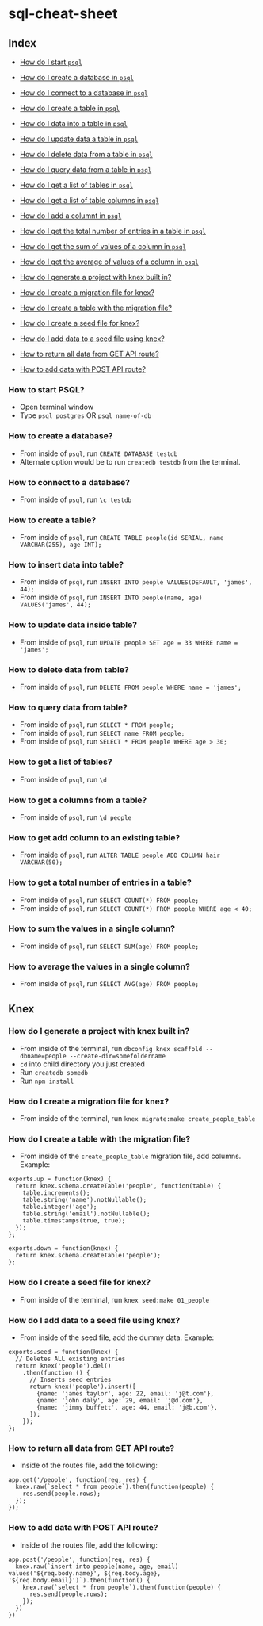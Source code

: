 # sql-cheat-sheet

## Index
* [How do I start `psql`](#how-to-start-psql)
* [How do I create a database in `psql`](#how-to-create-db)
* [How do I connect to a database in `psql`](#connect-to-db)
* [How do I create a table in `psql`](#create-a-table)
* [How do I data into a table in `psql`](#insert-data-into-table)
* [How do I update data a table in `psql`](#update-data-inside-table)
* [How do I delete data from a table in `psql`](#delete-data-from-table)
* [How do I query data from a table in `psql`](#query-data-from-table)
* [How do I get a list of tables in `psql`](#get-list-of-tables)
* [How do I get a list of table columns in `psql`](#get-columns-of-tables)
* [How do I add a columnt in `psql`](#add-a-new-column)
* [How do I get the total number of entries in a table in `psql`](#total-number-of-entries)
* [How do I get the sum of values of a column in `psql`](#sum-of-values)
* [How do I get the average of values of a column in `psql`](#get-average-of-values)

* [How do I generate a project with knex built in?](#generate-knex-project)
* [How do I create a migration file for knex?](#create-migration-file)
* [How do I create a table with the migration file?](#create-migration-file)
* [How do I create a seed file for knex?](#create-seed-file)
* [How do I add data to a seed file using knex?](#add-data-to-seed-file)
* [How to return all data from GET API route?](#return-all-data)
* [How to add data with POST API route?](#add-data)

<a id="how-to-start-psql"></a>
### How to start PSQL?
* Open terminal window
* Type `psql postgres` OR `psql name-of-db`

<a id="how-to-create-db"></a>
### How to create a database?
* From inside of `psql`, run `CREATE DATABASE testdb`
* Alternate option would be to run `createdb testdb` from the terminal.

<a id="connect-to-db"></a>
### How to connect to a database?
* From inside of `psql`, run `\c testdb`

<a id="create-a-table"></a>
### How to create a table?
* From inside of `psql`, run `CREATE TABLE people(id SERIAL, name VARCHAR(255), age INT);`

<a id="insert-data-into-table"></a>
### How to insert data into table?
* From inside of `psql`, run `INSERT INTO people VALUES(DEFAULT, 'james', 44);`
* From inside of `psql`, run `INSERT INTO people(name, age) VALUES('james', 44);`

<a id="update-data-inside-table"></a>
### How to update data inside table?
* From inside of `psql`, run `UPDATE people SET age = 33 WHERE name = 'james';`

<a id="delete-data-from-table"></a>
### How to delete data from table?
* From inside of `psql`, run `DELETE FROM people WHERE name = 'james';`

<a id="query-data-from-table"></a>
### How to query data from table?
* From inside of `psql`, run `SELECT * FROM people;`
* From inside of `psql`, run `SELECT name FROM people;`
* From inside of `psql`, run `SELECT * FROM people WHERE age > 30;`

<a id="get-list-of-tables"></a>
### How to get a list of tables?
* From inside of `psql`, run `\d`

<a id="get-columns-of-tables"></a>
### How to get a columns from a table?
* From inside of `psql`, run `\d people`

<a id="add-a-new-column"></a>
### How to get add column to an existing table?
* From inside of `psql`, run `ALTER TABLE people ADD COLUMN hair VARCHAR(50);`

<a id="total-number-of-entries"></a>
### How to get a total number of entries in a table?
* From inside of `psql`, run `SELECT COUNT(*) FROM people;`
* From inside of `psql`, run `SELECT COUNT(*) FROM people WHERE age < 40;`

<a id="sum-of-values"></a>
### How to sum the values in a single column?
* From inside of `psql`, run `SELECT SUM(age) FROM people;`

<a id="get-average-of-values"></a>
### How to average the values in a single column?
* From inside of `psql`, run `SELECT AVG(age) FROM people;`


## Knex

<a id="generate-knex-project"></a>
### How do I generate a project with knex built in?
* From inside of the terminal, run `dbconfig knex scaffold --dbname=people --create-dir=somefoldername`
* `cd` into child directory you just created
* Run `createdb somedb`
* Run `npm install`

<a id="create-migration-file"></a>
### How do I create a migration file for knex?
* From inside of the terminal, run `knex migrate:make create_people_table`

<a id="create-a-table"></a>
### How do I create a table with the migration file?
* From inside of the `create_people_table` migration file, add columns. Example:
```
exports.up = function(knex) {
  return knex.schema.createTable('people', function(table) {
    table.increments();
    table.string('name').notNullable();
    table.integer('age');
    table.string('email').notNullable();
    table.timestamps(true, true);
  });
};

exports.down = function(knex) {
  return knex.schema.createTable('people');
};
```

<a id="create-seed-file"></a>
### How do I create a seed file for knex?
* From inside of the terminal, run `knex seed:make 01_people`

<a id="add-data-to-seed-file"></a>
### How do I add data to a seed file using knex?
* From inside of the seed file, add the dummy data. Example:
```
exports.seed = function(knex) {
  // Deletes ALL existing entries
  return knex('people').del()
    .then(function () {
      // Inserts seed entries
      return knex('people').insert([
        {name: 'james taylor', age: 22, email: 'j@t.com'},
        {name: 'john daly', age: 29, email: 'j@d.com'},
        {name: 'jimmy buffett', age: 44, email: 'j@b.com'},
      ]);
    });
};

```

<a id="return-all-data"></a>
### How to return all data from GET API route?
* Inside of the routes file, add the following:
```
app.get('/people', function(req, res) {
  knex.raw(`select * from people`).then(function(people) {
    res.send(people.rows);
  });
});
```

<a id="add-data"></a>
### How to add data with POST API route?
* Inside of the routes file, add the following:
```
app.post('/people', function(req, res) {
  knex.raw(`insert into people(name, age, email) values('${req.body.name}', ${req.body.age}, '${req.body.email}')`).then(function() {
    knex.raw(`select * from people`).then(function(people) {
      res.send(people.rows);
    });
  })
})
```
